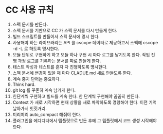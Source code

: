 # CC 사용 규칙

1. 스펙 문서를 만든다.
2. 스펙 문서를 기반으로 CC 가 스펙 문서를 다시 만들게 한다.
3. 빌드 스크립트를 만들어서 스펙 문서에 명시 한다.
4. 사용해야 하는 라이브러리는  API 를 cscope 데이터로 제공하고서 스펙에 cscope -d -L  로 하도록 명시한다.
5. 모듈 단위로 구현하게 하고 모듈 하나 구현 시 마다 로그를 남기도록 한다. 작업 진행 과정 로그를 기록하는 문서를 따로 만들게 한다.
6. 테스트 작성과 테스트를 혼자 자 진행하도록 명시한다.&#x20;
7. 스펙 문서에 변경이 있을 때 마다 CLADUE.md 새로 만들도록 한다.
8. 계속 중지 단어는 중요하다.
9. Think hard.
10. git log 를 꾸존히 계속 남기게 한다.
11. 한단계씩 구현하고 빌드를 계속 한다. 한 단계씩 구현해야 꼼꼼히 만든다.
12. Context 가 새로 시작하면 현재 상황을 새로 파악하도록 명령해야 한다. 이전 기억 날아가서 헛짓거리.
13. 미리미리 auto\_compact 해줘야 한다.&#x20;
14. 플러그인을 에디디터에서 템플릿으로 만든 후에 그 템플릿에서 코드 생성 시작해야 한다.&#x20;
